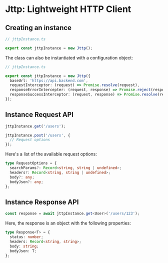 # Jttp: Lightweight HTTP Client

## Creating an instance

```ts
// jttpInstance.ts

export const jttpInstance = new Jttp();
```

The class can also be instantiated with a configuration object:

```ts
// jttpInstance.ts

export const jttpInstance = new Jttp({
  baseUrl: 'https://api.backend.com',
  requestInterceptor: (request) => Promise.resolve(request),
  responseErrorIntercepter: (request, response) => Promise.reject(response),
  responseSuccessInterceptor: (request, response) => Promise.resolve(response),
});
```

## Instance Request API

```ts
jttpInstance.get('/users');

jttpInstance.post('/users', {
  // Request options
});
```

Here's a list of the available request options:

```ts
type RequestOptions = {
  searchParams?: Record<string, string | undefined>;
  headers?: Record<string, string | undefined>;
  body?: any;
  bodyJson?: any;
};
```

## Instance Response API

```ts
const response = await jttpInstance.get<User>('/users/123');
```

Here, the response is an object with the following properties:

```ts
type Response<T> = {
  status: number;
  headers: Record<string, string>;
  body: string;
  bodyJson: T;
};
```
